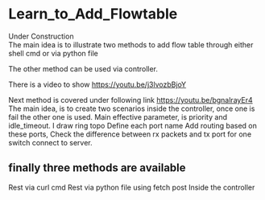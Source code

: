 # Learn_to_Add_Flowtable
Under Construction <br>
The main idea is to illustrate two methods to add flow table through either shell cmd or via python file

The other method can be used via controller.


There is a video to show
https://youtu.be/j3lvozbBjoY


Next method is covered under following link
https://youtu.be/bgnalrayEr4
The main idea, is to create two scenarios inside the controller, once one is fail the other one is used.
Main effective parameter, is priority and idle_timeout.
I draw ring topo
Define each port name
Add routing based on these ports,
Check the difference between rx packets and tx port for one switch connect to server.

## finally three methods are available
Rest via curl cmd
Rest via python file using fetch post
Inside the controller
